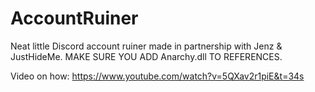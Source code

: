 # AccountRuiner
Neat little Discord account ruiner made in partnership with Jenz & JustHideMe.
MAKE SURE YOU ADD Anarchy.dll TO REFERENCES.

Video on how: https://www.youtube.com/watch?v=5QXav2r1piE&t=34s
